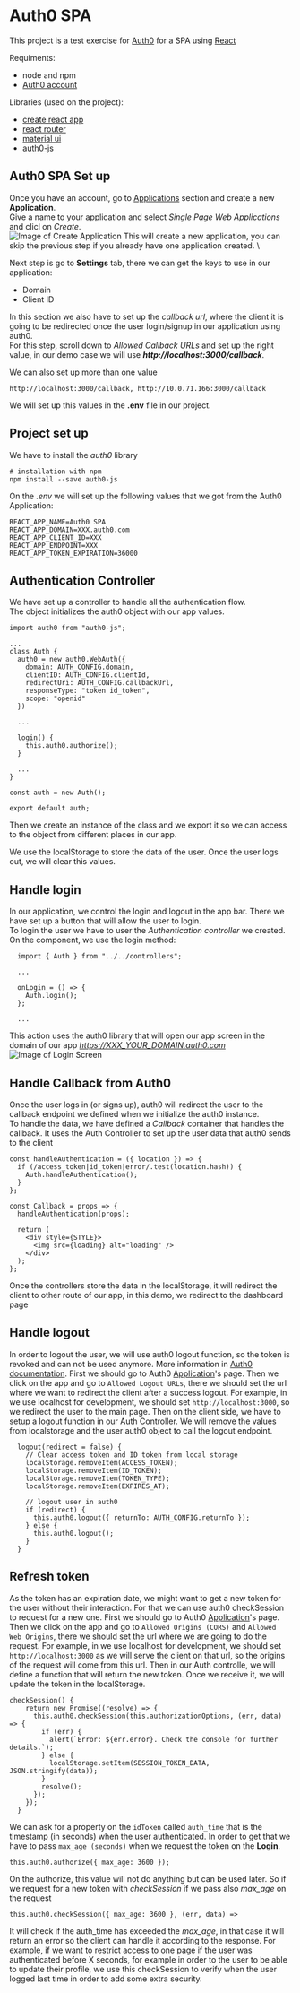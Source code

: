 # Auth0 SPA

This project is a test exercise for [Auth0](https://auth0.com/) for a SPA using [React](https://reactjs.org/)

Requiments:
* node and npm
* [Auth0 account](https://auth0.com/)

Libraries (used on the project):
* [create react app](https://github.com/facebook/create-react-app#readme)
* [react router](https://reacttraining.com/react-router/web/guides/philosophy)
* [material ui](https://material-ui.com/)
* [auth0-js](https://github.com/auth0/auth0.js)

## Auth0 SPA Set up
Once you have an account, go to [Applications](https://manage.auth0.com/#/applications) section and create a new **Application**. \
Give a name to your application and select *Single Page Web Applications* and clicl on *Create*. \
![Image of Create Application](./images/01-app_setup.png)
This will create a new application, you can skip the previous step if you already have one application created. \

Next step is go to **Settings** tab, there we can get the keys to use in our application:
* Domain
* Client ID

In this section we also have to set up the *callback url*, where the client it is going to be redirected once the user login/signup in our application using auth0. \
For this step, scroll down to *Allowed Callback URLs* and set up the right value, in our demo case we will use ***http://localhost:3000/callback***.

We can also set up more than one value
```
http://localhost:3000/callback, http://10.0.71.166:3000/callback
```
We will set up this values in the **.env** file in our project.


## Project set up
We have to install the *auth0* library
```
# installation with npm
npm install --save auth0-js
```

On the *.env* we will set up the following values that we got from the Auth0 Application:
```
REACT_APP_NAME=Auth0 SPA
REACT_APP_DOMAIN=XXX.auth0.com
REACT_APP_CLIENT_ID=XXX
REACT_APP_ENDPOINT=XXX
REACT_APP_TOKEN_EXPIRATION=36000
```

## Authentication Controller
We have set up a controller to handle all the authentication flow.\
The object initializes the auth0 object with our app values.
```
import auth0 from "auth0-js";

...
class Auth {
  auth0 = new auth0.WebAuth({
    domain: AUTH_CONFIG.domain,
    clientID: AUTH_CONFIG.clientId,
    redirectUri: AUTH_CONFIG.callbackUrl,
    responseType: "token id_token",
    scope: "openid"
  })

  ...

  login() {
    this.auth0.authorize();
  }

  ...
}

const auth = new Auth();

export default auth;
```
Then we create an instance of the class and we export it so we can access to the object from different places in our app.

We use the localStorage to store the data of the user. Once the user logs out, we will clear this values.

## Handle login
In our application, we control the login and logout in the app bar. There we have set up a button that will allow the user to login.\
To login the user we have to user the *Authentication controller* we created.\
On the component, we use the login method:
```
  import { Auth } from "../../controllers";
  
  ...

  onLogin = () => {
    Auth.login();
  };

  ...
```
This action uses the auth0 library that will open our app screen in the domain of our app *https://XXX_YOUR_DOMAIN.auth0.com*
![Image of Login Screen](./images/02-app_login_screen.png)

## Handle Callback from Auth0
Once the user logs in (or signs up), auth0 will redirect the user to the callback endpoint we defined when we initialize the auth0 instance.\
To handle the data, we have defined a *Callback* container that handles the callback. It uses the Auth Controller to set up the user data that auth0 sends to the client
```
const handleAuthentication = ({ location }) => {
  if (/access_token|id_token|error/.test(location.hash)) {
    Auth.handleAuthentication();
  }
};

const Callback = props => {
  handleAuthentication(props);

  return (
    <div style={STYLE}>
      <img src={loading} alt="loading" />
    </div>
  );
};
```
Once the controllers store the data in the localStorage, it will redirect the client to other route of our app, in this demo, we redirect to the dashboard page

## Handle logout
In order to logout the user, we will use auth0 logout function, so the token is revoked and can not be used anymore. More information in [Auth0 documentation](https://auth0.com/docs/logout).
First we should go to Auth0 [Application](https://manage.auth0.com/#/applications)'s page. Then we click on the app and go to `Allowed Logout URLs`, there we should set the url where we want to redirect the client after a success logout. For example, in we use localhost for development, we should set `http://localhost:3000`, so we redirect the user to the main page.
Then on the client side, we have to setup a logout function in our Auth Controller. We will remove the values from localstorage and the user auth0 object to call the logout endpoint.
```
  logout(redirect = false) {
    // Clear access token and ID token from local storage
    localStorage.removeItem(ACCESS_TOKEN);
    localStorage.removeItem(ID_TOKEN);
    localStorage.removeItem(TOKEN_TYPE);
    localStorage.removeItem(EXPIRES_AT);
    
    // logout user in auth0
    if (redirect) {
      this.auth0.logout({ returnTo: AUTH_CONFIG.returnTo });
    } else {
      this.auth0.logout();
    }
  }
```

## Refresh token
As the token has an expiration date, we might want to get a new token for the user without their interaction. For that we can use auth0 checkSession to request for a new one.
First we should go to Auth0 [Application](https://manage.auth0.com/#/applications)'s page. Then we click on the app and go to `Allowed Origins (CORS)` and `Allowed Web Origins`, there we should set the url where we are going to do the request. For example, in we use localhost for development, we should set `http://localhost:3000` as we will serve the client on that url, so the origins of the request will come from this url.
Then in our Auth controlle, we will define a function that will return the new token. Once we receive it, we will update the token in the localStorage.
```
checkSession() {
    return new Promise((resolve) => {
      this.auth0.checkSession(this.authorizationOptions, (err, data) => {
        if (err) {
          alert(`Error: ${err.error}. Check the console for further details.`);
        } else {
          localStorage.setItem(SESSION_TOKEN_DATA, JSON.stringify(data));
        }
        resolve();
      });
    });
  }
```
We can ask for a property on the `idToken` called `auth_time` that is the timestamp (in seconds) when the user authenticated. In order to get that we have to pass `max_age (seconds)` when we request the token on the **Login**.
```
this.auth0.authorize({ max_age: 3600 });
```
On the authorize, this value will not do anything but can be used later.
So if we request for a new token with *checkSession* if we pass also *max_age* on the request
```
this.auth0.checkSession({ max_age: 3600 }, (err, data) => 
```
It will check if the auth_time has exceeded the *max_age*, in that case it will return an error so the client can handle it according to the response. For example, if we want to restrict access to one page if the user was authenticated before X seconds, for example in order to the user to be able to update their profile, we use this checkSession to verify when the user logged last time in order to add some extra security.
